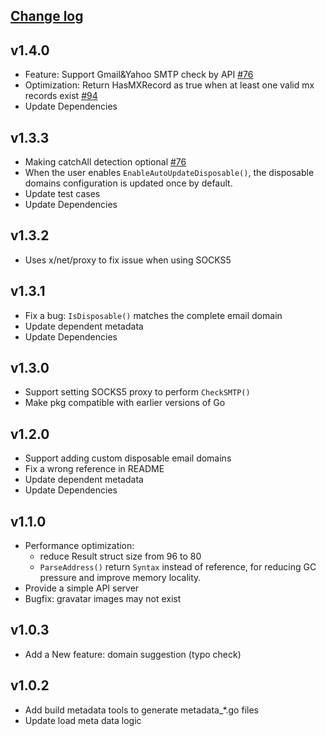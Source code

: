 ## [Change log](https://github.com/Connect10x/email-verifier/releases)

v1.4.0
----------
* Feature: Support Gmail&Yahoo SMTP check by API [#76](https://github.com/Connect10x/email-verifier/pull/88)
* Optimization: Return HasMXRecord as true when at least one valid mx records exist [#94](https://github.com/Connect10x/email-verifier/pull/94)
* Update Dependencies

v1.3.3
----------
* Making catchAll detection optional [#76](https://github.com/Connect10x/email-verifier/pull/76)
* When the user enables `EnableAutoUpdateDisposable()`, the disposable domains configuration is updated once by default.
* Update test cases
* Update Dependencies

v1.3.2
----------
* Uses x/net/proxy to fix issue when using SOCKS5

v1.3.1
----------
* Fix a bug: `IsDisposable()` matches the complete email domain
* Update dependent metadata
* Update Dependencies

v1.3.0
----------
* Support setting SOCKS5 proxy to perform `CheckSMTP()`
* Make pkg compatible with earlier versions of Go

v1.2.0
----------
* Support adding custom disposable email domains 
* Fix a wrong reference in README 
* Update dependent metadata  
* Update Dependencies

v1.1.0
----------
* Performance optimization:
    * reduce Result struct size from 96 to 80
    * `ParseAddress()` return `Syntax` instead of reference, for reducing GC pressure and improve memory locality.
* Provide a simple API server
* Bugfix: gravatar images may not exist

v1.0.3
----------
* Add a New feature: domain suggestion (typo check)

v1.0.2
----------
* Add build metadata tools to generate metadata_*.go files 
* Update load meta data logic
